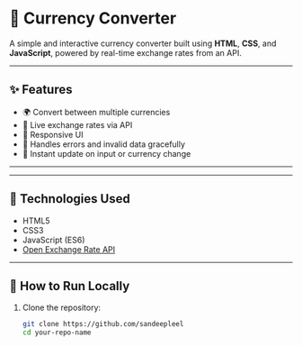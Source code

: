 # 💱 Currency Converter

A simple and interactive currency converter built using **HTML**, **CSS**, and **JavaScript**, powered by real-time exchange rates from an API.

---

## ✨ Features

- 🌍 Convert between multiple currencies
- 🔄 Live exchange rates via API
- 📱 Responsive UI
- 🔧 Handles errors and invalid data gracefully
- 🚀 Instant update on input or currency change

---


---

## 🚀 Technologies Used

- HTML5
- CSS3
- JavaScript (ES6)
- [Open Exchange Rate API](https://open.er-api.com/)

---

## 🔧 How to Run Locally

1. Clone the repository:
   ```bash
   git clone https://github.com/sandeepleel
   cd your-repo-name
